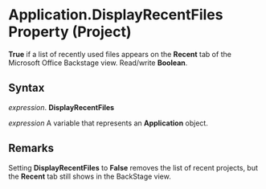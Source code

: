 
# Application.DisplayRecentFiles Property (Project)

 **True** if a list of recently used files appears on the **Recent** tab of the Microsoft Office Backstage view. Read/write **Boolean**.


## Syntax

 _expression_. **DisplayRecentFiles**

 _expression_ A variable that represents an **Application** object.


## Remarks

Setting  **DisplayRecentFiles** to **False** removes the list of recent projects, but the **Recent** tab still shows in the BackStage view.

